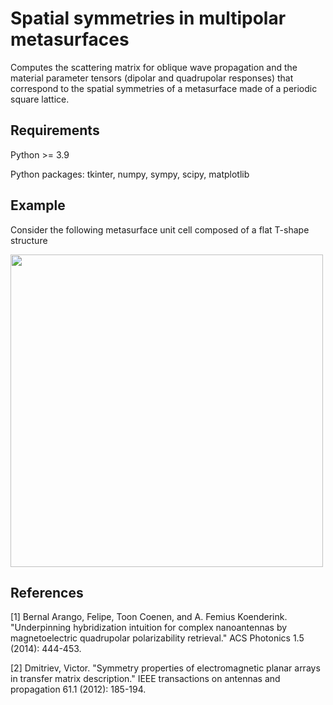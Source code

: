 # Spatial symmetries in multipolar metasurfaces

Computes the scattering matrix for oblique wave propagation and the material parameter tensors (dipolar and quadrupolar responses) that correspond to the spatial symmetries of a metasurface made of a periodic square lattice.

## Requirements

Python >= 3.9

Python packages: tkinter, numpy, sympy, scipy, matplotlib


## Example

Consider the following metasurface unit cell composed of a flat T-shape structure 

<img src="/images/T-structure.png" width="500">


## References
[1] Bernal Arango, Felipe, Toon Coenen, and A. Femius Koenderink. "Underpinning hybridization intuition for complex nanoantennas by magnetoelectric quadrupolar polarizability retrieval." ACS Photonics 1.5 (2014): 444-453.

[2] Dmitriev, Victor. "Symmetry properties of electromagnetic planar arrays in transfer matrix description." IEEE transactions on antennas and propagation 61.1 (2012): 185-194.
